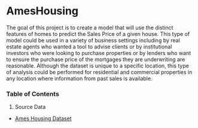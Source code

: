 # AmesHousing
The goal of this project is to create a model that will use the distinct features of homes to predict the Sales Price of a given house.  This type of model could be used in a variety of business settings including by real estate agents who wanted a tool to advise clients or by institutional investors who were looking to purchase  properties or by lenders who want to ensure the purchase price of the mortgages they are underwriting are reasonable.  Although the dataset is unique to a specific location, this type of analysis could be performed for residential and commercial properties in any location where information from past sales is available. 

### Table of Contents
1. Source Data
  * [Ames Housing Dataset](https://github.com/montealj/predicting-state-violence/tree/main/raw_data)
